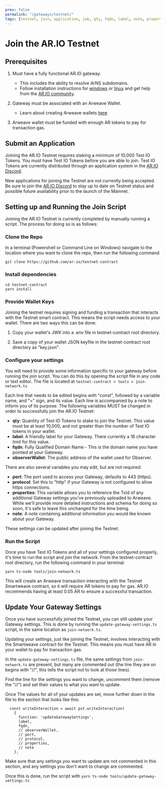 ```yaml
---
prev: false
permalink: "/gateways/testnet/"
tags: [testnet, join, application, jwk, qty, fqdn, label, note, properties]
---
```


# Join the AR.IO Testnet

## Prerequisites

1. Must have a fully functional AR.IO gateway.
    - This includes the ability to resolve ArNS subdomains.
    - Follow installation instructions for [windows](/gateways/ar-io-node/windows-setup) or [linux](/gateways/ar-io-node/linux-setup) and get help from the [AR.IO community](https://discord.gg/7zUPfN4D6g).

2. Gateway must be associated with an Arweave Wallet.
    - Learn about creating Arweave wallets [here](/../wallet)

3. Arweave wallet must be funded with enough AR tokens to pay for transaction gas.

## Submit an Application

Joining the AR.IO Testnet requires staking a minimum of 10,000 Test IO Tokens. You must have Test IO Tokens before you are able to join. Test IO Tokens are currently distributed through an application system in the [AR.IO Discord](https://discord.gg/7zUPfN4D6g).

New applications for joining the Testnet are not currently being accepted. Be sure to join the [AR.IO Discord](https://discord.com/invite/7zUPfN4D6g) to stay up to date on Testnet status and possible future availability prior to the launch of the Mainnet.

## Setting up and Running the Join Script

Joining the AR.IO Testnet is currently completed by manually running a script. The process for doing so is as follows:

### Clone the Repo

In a terminal (Powershell or Command Line on Windows) navigate to the location where you want to clone the repo, then run the following command

```
git clone https://github.com/ar-io/testnet-contract
```

### Install dependencies

```
cd testnet-contract
yarn install
```

### Provide Wallet Keys

Joining the testnet requires signing and funding a transaction that interacts with the Testnet smart contract. This means the script needs access to your wallet. There are two ways this can be done:

1. Copy your wallet's JWK into a .env file in testnet-contract root directory.

2. Save a copy of your wallet JSON keyfile in the testnet-contract root directory as "key.json".

### Configure your settings

You will need to provide some information specific to your gateway before running the join script. You can do this by opening the script file in any code or text editor. The file is located at `testnet-contract > tools > join-network.ts`

Each line that needs to be edited begins with "const", followed by a variable name, and "=" sign, and its value. Each line is accompanied by a note to inform you of its purpose. The following variables MUST be changed in order to successfully join the AR.IO Testnet:

- **qty**: Quantity of Test IO Tokens to stake to join the Testnet. This value must be at least 10,000, and not greater than the number of Test IO tokens in your wallet.
- **label**: A friendly label for your Gateway. There currently a 16 character limit for this value.
- **fqdn**: Fully Qualified Domain Name - This is the domain name you have pointed at your Gateway.
- **observerWallet**: The public address of the wallet used for Observer.

There are also several variables you may edit, but are not required:

- **port**: The port used to access your Gateway, defaults to 443 (https).
- **protocol**: Set this to "http" if your Gateway is not configured to allow https connections.
- **properties**: This variable allows you to reference the TxId of any additional Gateway settings you've previously uploaded to Arweave. While we'll provide more detailed instructions and schema for doing so soon, it's safe to leave this unchanged for the time being.
- **note**: A note containing additional information you would like known about your Gateway.

These settings can be updated after joining the Testnet.

### Run the Script

Once you have Test IO Tokens and all of your settings configured properly, it's time to run the script and join the network. From the testnet-contract root directory, run the following command in your terminal:

```
yarn ts-node tools/join-network.ts
```

This will create an Arweave transaction interacting with the Testnet Smartweave contract, so it will require AR tokens to pay for gas. AR.IO recommends having at least 0.05 AR to ensure a successful transaction.



## Update Your Gateway Settings

Once you have successfully joined the Testnet, you can still update your Gateway settings. This is done by running the `update-gateway-settings.ts` script, in the same location as `join-network.ts`.

Updating your settings, just like joining the Testnet, involves interacting with the Smartweave contract for the Testnet. This means you must have AR in your wallet to pay for transaction gas.

In the `update-gateway-settings.ts` file, the same settings from `join-network.ts` are present, but many are commented out (the line they are on begins with "//", this tells the script not to look at those lines).

Find the line for the settings you want to change, uncomment them (remove the "//") and set their values to what you want to update.

Once The values for all of your updates are set, move further down in the file to the section that looks like this:

```
  const writeInteraction = await pst.writeInteraction(
    {
      function: 'updateGatewaySettings',
      label,
      fqdn,
      // observerWallet,
      // port,
      // protocol,
      // properties,
      // note
    },
```

Make sure that any settings you want to update are not commented in this section, and any settings you don't want to change are commented.

Once this is done, run the script with `yarn ts-node tools/update-gateway-settings.ts`

